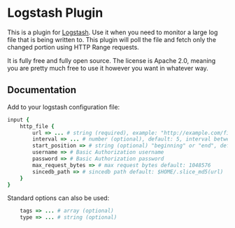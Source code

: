 # Logstash Plugin

This is a plugin for [Logstash](https://github.com/elasticsearch/logstash).
Use it when you need to monitor a large log file that is being written to.
This plugin will poll the file and fetch only the changed portion using HTTP Range requests.

It is fully free and fully open source. The license is Apache 2.0, meaning you are pretty much free to use it however you want in whatever way.

## Documentation

Add to your logstash configuration file:
```ruby
input {
	http_file {
    	url => ... # string (required), example: "http://example.com/file.log"
        interval => ... # number (optional), default: 5, interval between get requests
        start_position => # string (optional) "beginning" or "end", default: end, position to start reading: if set to "beginning", file will be read from the beginning when logstash service starts.
        username => # Basic Authorization username
        password => # Basic Authorization password
        max_request_bytes => # max request bytes default: 1048576
        sincedb_path => # sincedb path default: $HOME/.slice_md5(url)  
    }
}
```
Standard options can also be used:
```ruby
	tags => ... # array (optional)
    type => ... # string (optional)
 ```
